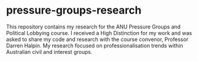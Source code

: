 # pressure-groups-research
This repository contains my research for the ANU Pressure Groups and Political Lobbying course. I received a High Distinction for my work and was asked to share my code and research with the course convenor, Professor Darren Halpin. My research focused on professionalisation trends within Australian civil and interest groups. 
